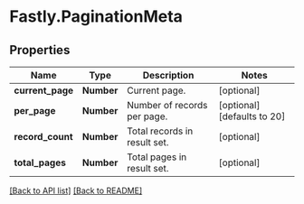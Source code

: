 # Fastly.PaginationMeta

## Properties

Name | Type | Description | Notes
------------ | ------------- | ------------- | -------------
**current_page** | **Number** | Current page. | [optional] 
**per_page** | **Number** | Number of records per page. | [optional] [defaults to 20]
**record_count** | **Number** | Total records in result set. | [optional] 
**total_pages** | **Number** | Total pages in result set. | [optional] 



[[Back to API list]](../../README.md#endpoints) [[Back to README]](../../README.md)
